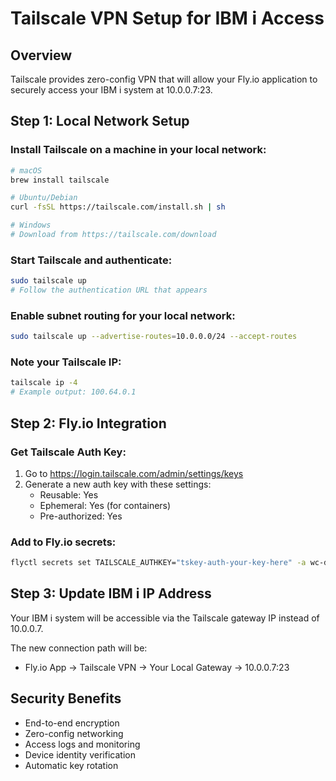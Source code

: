 # Tailscale VPN Setup for IBM i Access

## Overview
Tailscale provides zero-config VPN that will allow your Fly.io application to securely access your IBM i system at 10.0.0.7:23.

## Step 1: Local Network Setup

### Install Tailscale on a machine in your local network:

```bash
# macOS
brew install tailscale

# Ubuntu/Debian
curl -fsSL https://tailscale.com/install.sh | sh

# Windows
# Download from https://tailscale.com/download
```

### Start Tailscale and authenticate:
```bash
sudo tailscale up
# Follow the authentication URL that appears
```

### Enable subnet routing for your local network:
```bash
sudo tailscale up --advertise-routes=10.0.0.0/24 --accept-routes
```

### Note your Tailscale IP:
```bash
tailscale ip -4
# Example output: 100.64.0.1
```

## Step 2: Fly.io Integration

### Get Tailscale Auth Key:
1. Go to https://login.tailscale.com/admin/settings/keys
2. Generate a new auth key with these settings:
   - Reusable: Yes
   - Ephemeral: Yes (for containers)
   - Pre-authorized: Yes

### Add to Fly.io secrets:
```bash
flyctl secrets set TAILSCALE_AUTHKEY="tskey-auth-your-key-here" -a wc-ducomb
```

## Step 3: Update IBM i IP Address

Your IBM i system will be accessible via the Tailscale gateway IP instead of 10.0.0.7.

The new connection path will be:
- Fly.io App → Tailscale VPN → Your Local Gateway → 10.0.0.7:23

## Security Benefits
- End-to-end encryption
- Zero-config networking
- Access logs and monitoring
- Device identity verification
- Automatic key rotation